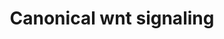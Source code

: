 ---
annotations:
- type: Pathway Ontology
  value: '"Wnt signaling'
authors:
- SFGKrens
- Khanspers
- MaintBot
- Christine Chichester
- Mkutmon
- Egonw
- AlexanderPico
- Fehrhart
description: This pathway describes canonical wnt signaling in zebrafish (Danio rerio).
last-edited: 2021-05-27
organisms:
- Danio rerio
redirect_from:
- /index.php/Pathway:WP566
- /instance/WP566
schema-jsonld:
- '@context': https://schema.org/
  '@id': https://wikipathways.github.io/pathways/WP566.html
  '@type': Dataset
  creator:
    '@type': Organization
    name: WikiPathways
  description: This pathway describes canonical wnt signaling in zebrafish (Danio
    rerio).
  keywords:
  - rhoua /wrch1
  - sall4
  - VEGFa
  - APC
  - CKI-alpha
  - wnt1
  - engrailed 2a
  - jagged 1a
  - tcf3b / tcf7l1b
  - rac3
  - ctnnb1
  - follistatin
  - GBP
  - fzd2
  - eda
  - ubxd1
  - RhoAb
  - wnt2
  - fzd7a
  - prkcb1
  - fzd3
  - sp5
  - cspg2a /versican
  - nkd1
  - dact2 / drapper
  - wnt7
  - bglap
  - cdx1a
  - eve1
  - c-myc
  - ved
  - fgf3
  - rfzd8b
  - fgf18l
  - jagged 1b
  - birc5a
  - fibronectin 1
  - tcf3 / tcf7l1a
  - wisp2
  - rac2
  - otx2
  - pitx2b
  - CBP / p300
  - mitfa
  - sox9a
  - sox9b
  - cdc42
  - wnt10a
  - cdc42l2
  - hoxb1b
  - lef
  - cdx4
  - cdc42l
  - gsc
  - dact2  / dapper2
  - smo
  - E12 / tcf3
  - wnt11
  - par1
  - RhoAc
  - engrailed 1a
  - id2a
  - dkk1
  - camk2d
  - engrailed 2b
  - lef1
  - vent
  - wnt8b
  - ck2a2
  - wnt4a
  - id2b
  - sfrp2l
  - fzd9
  - sfzd5
  - vegfc
  - fz12
  - ctnnb2
  - pitx2a
  - catenin-beta 1
  - fibronectin 1b
  - ppp2r5e2
  - mkp3
  - ck2a1
  - tcf4
  - fzd10
  - LRP5
  - fzd8c
  - ctbp1
  - icat
  - ctbp2
  - irx3b
  - prkcb1l
  - fgf8
  - ccnd1
  - sox2
  - c-jun
  - sqt
  - wnt11r
  - oep
  - RhoAe
  - wnt7a
  - fgf20a
  - wnt16
  - sox17
  - rac1
  - wnt8a
  - NLK
  - fzd8a
  - wnt4b
  - RA receptor g
  - dla
  - connexin 43
  - beta-catenin1
  - ptgs2
  - ctbp2l
  - ruvbl2 /  reptin
  - birc5b
  - E-cadherin
  - prkci
  - ldlr
  - pontin52 / ruvbl1
  - runx2b
  - sfzd1
  - ntl
  - periostin
  - axin2
  - fzd4
  - wnt5b
  - sfrp2
  - tcf-1 / elk4
  - PKC
  - prkcl2
  - axin2 / conductin
  - lim1
  - RhoAa
  - fgf18
  - bmp2b
  - gata2
  - pea
  - fzd1
  - dab2
  - myca
  - sp5l
  - twist
  - axin1
  - erm
  - dvl2
  - endothelin 1
  - ppp2r5e1
  - bmp4
  - drl / ryk
  - wif1
  - groucho3
  - beta-catenin2
  - sfrp1a
  - spry2
  - groucho1
  - fgf4
  - stripe / egr2b
  - nos2
  - engrailed 1b
  - runx2a
  - groucho2
  - Tak1
  - otx1
  - irx3a
  - cdh1 / E-cadherin
  - tcl
  - RhoAd
  - chd
  - boz
  - cyclinD1
  - camk1g
  - spry4
  - dvl3
  - wnt2b
  - met
  - gsk3b
  - fgf20b
  - smarca4
  - fzd7b
  - foxN1
  - wnt10b
  - frzb
  - ck2b
  - sfrp5
  - egfr
  - dld
  - neurogenin 1
  - vox
  - tcf1
  - dact1 / dapper1
  - wnt3l
  - ikbkg / nemo
  - ephrin B1
  license: CC0
  name: Canonical wnt signaling
seo: CreativeWork
title: Canonical wnt signaling
wpid: WP566
---